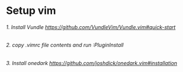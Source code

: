 # Setup vim

###### 1. Install Vundle https://github.com/VundleVim/Vundle.vim#quick-start
###### 2. copy .vimrc file contents and run :PluginInstall
###### 3. Install onedark https://github.com/joshdick/onedark.vim#installation
